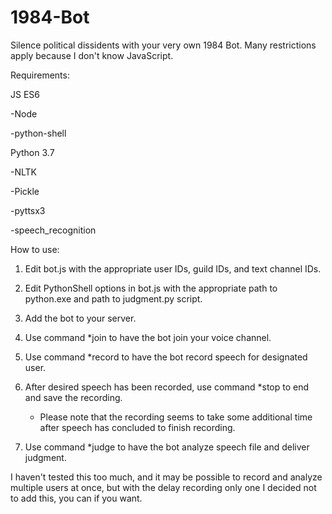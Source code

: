 # 1984-Bot
Silence political dissidents with your very own 1984 Bot. Many restrictions apply because I don't know JavaScript.



Requirements:

JS ES6

 -Node
 
 -python-shell
 
 
Python 3.7

 -NLTK
 
 -Pickle
 
 -pyttsx3
 
 -speech_recognition




How to use:

1. Edit bot.js with the appropriate user IDs, guild IDs, and text channel IDs.

2. Edit PythonShell options in bot.js with the appropriate path to python.exe and path to judgment.py script.

3. Add the bot to your server.

4. Use command *join to have the bot join your voice channel.

5. Use command *record to have the bot record speech for designated user. 

6. After desired speech has been recorded, use command *stop to end and save the recording.
    - Please note that the recording seems to take some additional time after speech has concluded to finish recording.
    
7. Use command *judge to have the bot analyze speech file and deliver judgment.


I haven't tested this too much, and it may be possible to record and analyze multiple users at once, but with the delay recording only one I decided not to add this, you can if you want. 
